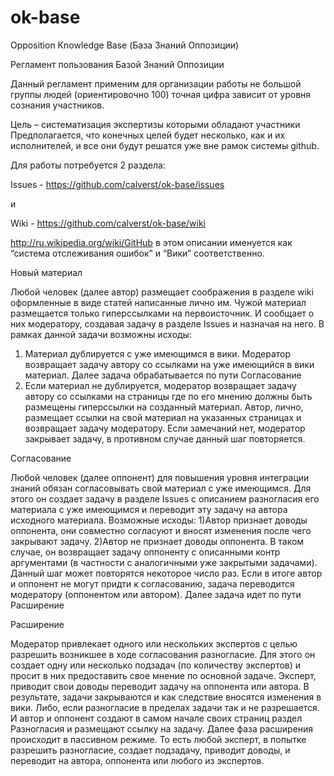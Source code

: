 ok-base
=======

Opposition Knowledge Base (База Знаний Оппозиции)

Регламент пользования Базой Знаний Оппозиции

Данный регламент применим для организации работы не большой группы людей (ориентировочно 100) точная цифра зависит от уровня сознания участников.

Цель – систематизация экспертизы которыми обладают участники
Предполагается, что конечных целей будет несколько, как и их исполнителей, и все они будут решатся уже вне рамок системы github.

Для работы потребуется 2 раздела: 
  
  Issues - https://github.com/calverst/ok-base/issues
  
  и
  
  Wiki - https://github.com/calverst/ok-base/wiki
  
  http://ru.wikipedia.org/wiki/GitHub в этом описании именуется как “система отслеживания ошибок” и “Вики” соответственно.

Новый материал

Любой человек (далее автор) размещает соображения в разделе wiki оформленные в виде статей написанные лично им. Чужой материал размещается только гиперссылками на первоисточник. И сообщает о них модератору, создавая задачу в разделе Issues и назначая на него. В рамках данной задачи возможны исходы:
1) Материал дублируется с уже имеющимся в вики. Модератор возвращает задачу автору со ссылками на уже имеющийся в вики материал. Далее задача обрабатывается по пути
Согласование
2) Если материал не дублируется, модератор возвращает задачу автору со ссылками на страницы где по его мнению должны быть размещены гиперссылки на созданный материал. Автор, лично, размещает ссылки на свой материал на указанных страницах и возвращает задачу модератору. Если замечаний нет, модератор закрывает задачу, в противном случае данный шаг повторяется.

Согласование

Любой человек (далее оппонент) для повышения уровня интеграции знаний обязан согласовывать свой материал с уже имеющимся. Для этого он создает задачу в разделе Issues с описанием разногласия его материала с уже имеющимся и переводит эту задачу на автора исходного материала. Возможные исходы:
1)Автор признает доводы оппонента, они совместно согласуют и вносят изменения после чего закрывают задачу.
2)Автор не признает доводы оппонента. В таком случае, он возвращает задачу оппоненту с описанными контр аргументами (в частности с аналогичными уже закрытыми задачами). Данный шаг может повторятся некоторое число раз. Если в итоге автор и оппонент не могут придти к согласованию, задача переводится модератору (оппонентом или автором). Далее задача идет по пути Расширение

Расширение

Модератор привлекает одного или нескольких экспертов с целью разрешить возникшее в ходе согласования разногласие. Для этого он создает одну или несколько подзадач (по количеству экспертов) и просит в них предоставить свое мнение по основной задаче. Эксперт, приводит свои доводы переводит задачу на оппонента или автора. В результате, задачи закрываются и как следствие вносятся изменения в вики. Либо, если разногласие в пределах задачи так и не разрешается. И автор и оппонент создают в самом начале своих страниц раздел Разногласия и размещают ссылку на задачу. Далее фаза расширения происходит в пассивном режиме. То есть любой эксперт, в попытке разрешить разногласие, создает подзадачу, приводит доводы, и переводит на автора, оппонента или любого из экспертов.
